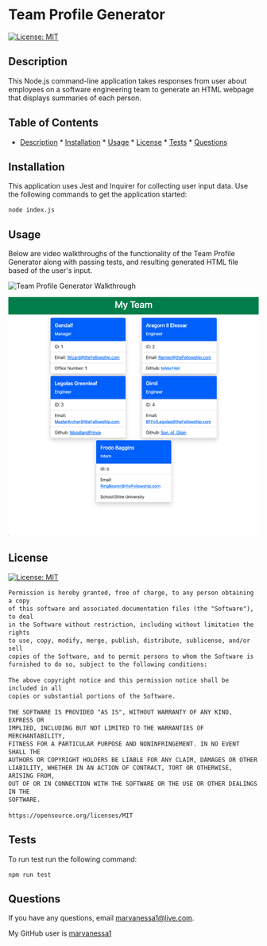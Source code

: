 # Team Profile Generator

[![License: MIT](https://img.shields.io/badge/License-MIT-yellow.svg)](https://opensource.org/licenses/MIT)


## Description
This Node.js command-line application takes responses from user about employees on a software engineering team to generate an HTML webpage that displays summaries of each person.

## Table of Contents


   * [Description](#description)
    * [Installation](#installation)
    * [Usage](#usage)
    * [License](#license)
    * [Tests](#tests)
    * [Questions](#questions)
    

## Installation

This application uses Jest and Inquirer for collecting user input data.  Use the following commands to get the application started:

```
node index.js
```

## Usage

Below are video walkthroughs of the functionality of the Team Profile Generator along with passing tests, and resulting generated HTML file based of the user's input.

![Team Profile Generator Walkthrough](https://drive.google.com/file/d/1eHgUskMQ_fNfzEfn-7vHMwwVek3uFSZP/view)

![Team Profile Generator Generated HTML Screenshot](./images/screenshot.png)

## License

[![License: MIT](https://img.shields.io/badge/License-MIT-yellow.svg)](https://opensource.org/licenses/MIT)

    Permission is hereby granted, free of charge, to any person obtaining a copy
    of this software and associated documentation files (the "Software"), to deal
    in the Software without restriction, including without limitation the rights
    to use, copy, modify, merge, publish, distribute, sublicense, and/or sell
    copies of the Software, and to permit persons to whom the Software is
    furnished to do so, subject to the following conditions:

    The above copyright notice and this permission notice shall be included in all
    copies or substantial portions of the Software.

    THE SOFTWARE IS PROVIDED "AS IS", WITHOUT WARRANTY OF ANY KIND, EXPRESS OR
    IMPLIED, INCLUDING BUT NOT LIMITED TO THE WARRANTIES OF MERCHANTABILITY,
    FITNESS FOR A PARTICULAR PURPOSE AND NONINFRINGEMENT. IN NO EVENT SHALL THE
    AUTHORS OR COPYRIGHT HOLDERS BE LIABLE FOR ANY CLAIM, DAMAGES OR OTHER
    LIABILITY, WHETHER IN AN ACTION OF CONTRACT, TORT OR OTHERWISE, ARISING FROM,
    OUT OF OR IN CONNECTION WITH THE SOFTWARE OR THE USE OR OTHER DEALINGS IN THE
    SOFTWARE.
    
    https://opensource.org/licenses/MIT



## Tests

To run test run the following command:

```
npm run test
```

## Questions


  If you have any questions, email [marvanessa1@live.com](mailto:marvanessa1@live.com).

  My GitHub user is [marvanessa1](https://github.com/marvanessa1)
  
